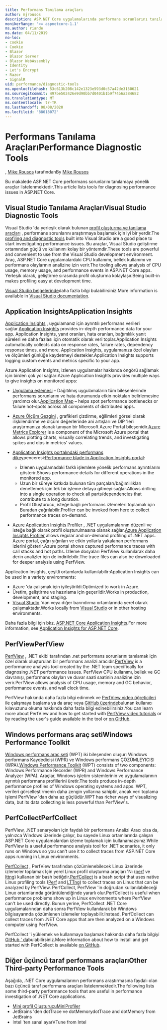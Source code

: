 ```yaml
---
title: Performans Tanılama araçları
author: mjrousos
description: ASP.NET Core uygulamalarında performans sorunlarını tanılamaya yönelik faydalı araçlar.
monikerRange: '>= aspnetcore-1.1'
ms.author: riande
ms.date: 04/11/2019
no-loc:
- cookie
- Cookie
- Blazor
- Blazor Server
- Blazor WebAssembly
- Identity
- Let's Encrypt
- Razor
- SignalR
uid: performance/diagnostic-tools
ms.openlocfilehash: 53c613b208c142e1323e593d0c57a42de3150621
ms.sourcegitcommit: 497be502426e9d90bb7d0401b1b9f74b6a384682
ms.translationtype: MT
ms.contentlocale: tr-TR
ms.lasthandoff: 08/08/2020
ms.locfileid: "88018072"
---
```

# <a name="performance-diagnostic-tools"></a><span data-ttu-id="22a5b-103">Performans Tanılama Araçları</span><span class="sxs-lookup"><span data-stu-id="22a5b-103">Performance Diagnostic Tools</span></span>

<span data-ttu-id="22a5b-104">, [Mike Rousos](https://github.com/mjrousos) tarafından</span><span class="sxs-lookup"><span data-stu-id="22a5b-104">By [Mike Rousos](https://github.com/mjrousos)</span></span>

<span data-ttu-id="22a5b-105">Bu makalede ASP.NET Core performans sorunlarını tanılamaya yönelik araçlar listelenmektedir.</span><span class="sxs-lookup"><span data-stu-id="22a5b-105">This article lists tools for diagnosing performance issues in ASP.NET Core.</span></span>

## <a name="visual-studio-diagnostic-tools"></a><span data-ttu-id="22a5b-106">Visual Studio Tanılama Araçları</span><span class="sxs-lookup"><span data-stu-id="22a5b-106">Visual Studio Diagnostic Tools</span></span>

<span data-ttu-id="22a5b-107">Visual Studio 'da yerleşik olarak bulunan [profil oluşturma ve tanılama araçları](/visualstudio/profiling) , performans sorunlarını araştırmaya başlamak için iyi bir yerdir.</span><span class="sxs-lookup"><span data-stu-id="22a5b-107">The [profiling and diagnostic tools](/visualstudio/profiling) built into Visual Studio are a good place to start investigating performance issues.</span></span> <span data-ttu-id="22a5b-108">Bu araçlar, Visual Studio geliştirme ortamından güçlü ve kullanımı kolay bir yöntemdir.</span><span class="sxs-lookup"><span data-stu-id="22a5b-108">These tools are powerful and convenient to use from the Visual Studio development environment.</span></span> <span data-ttu-id="22a5b-109">Araç, ASP.NET Core uygulamalardaki CPU kullanımı, bellek kullanımı ve performans olaylarının analizine izin verir.</span><span class="sxs-lookup"><span data-stu-id="22a5b-109">The tooling allows analysis of CPU usage, memory usage, and performance events in ASP.NET Core apps.</span></span> <span data-ttu-id="22a5b-110">Yerleşik olarak, geliştirme sırasında profil oluşturma kolaylaşır.</span><span class="sxs-lookup"><span data-stu-id="22a5b-110">Being built-in makes profiling easy at development time.</span></span>

<span data-ttu-id="22a5b-111">[Visual Studio belgelerinde](/visualstudio/profiling/profiling-overview)daha fazla bilgi bulabilirsiniz.</span><span class="sxs-lookup"><span data-stu-id="22a5b-111">More information is available in [Visual Studio documentation](/visualstudio/profiling/profiling-overview).</span></span>

## <a name="application-insights"></a><span data-ttu-id="22a5b-112">Application Insights</span><span class="sxs-lookup"><span data-stu-id="22a5b-112">Application Insights</span></span>

<span data-ttu-id="22a5b-113">[Application Insights](/azure/application-insights/app-insights-overview) , uygulamanız için ayrıntılı performans verileri sağlar.</span><span class="sxs-lookup"><span data-stu-id="22a5b-113">[Application Insights](/azure/application-insights/app-insights-overview) provides in-depth performance data for your app.</span></span> <span data-ttu-id="22a5b-114">Application Insights, yanıt oranları, hata oranları, bağımlılık yanıt süreleri ve daha fazlası için otomatik olarak veri toplar.</span><span class="sxs-lookup"><span data-stu-id="22a5b-114">Application Insights automatically collects data on response rates, failure rates, dependency response times, and more.</span></span> <span data-ttu-id="22a5b-115">Application Insights, uygulamanıza özel olayları ve ölçümleri günlüğe kaydetmeyi destekler.</span><span class="sxs-lookup"><span data-stu-id="22a5b-115">Application Insights supports logging custom events and metrics specific to your app.</span></span>

<span data-ttu-id="22a5b-116">Azure Application Insights, izlenen uygulamalar hakkında öngörü sağlamak için birden çok yol sağlar:</span><span class="sxs-lookup"><span data-stu-id="22a5b-116">Azure Application Insights provides multiple ways to give insights on monitored apps:</span></span>

- <span data-ttu-id="22a5b-117">[Uygulama eşlemesi](/azure/application-insights/app-insights-app-map) – Dağıtılmış uygulamaların tüm bileşenlerinde performans sorunlarını ve hata durumunda etkin noktaları belirlemesine yardımcı olur.</span><span class="sxs-lookup"><span data-stu-id="22a5b-117">[Application Map](/azure/application-insights/app-insights-app-map) – helps spot performance bottlenecks or failure hot-spots across all components of distributed apps.</span></span>
- <span data-ttu-id="22a5b-118">[Azure Ölçüm Gezgini](/azure/azure-monitor/platform/metrics-getting-started) , grafikleri çizdirme, eğilimleri görsel olarak ilişkilendirme ve ölçüm değerlerinde ani artışları ve DIP 'leri araştırmanıza olanak tanıyan bir Microsoft Azure Portal bileşenidir.</span><span class="sxs-lookup"><span data-stu-id="22a5b-118">[Azure Metrics Explorer](/azure/azure-monitor/platform/metrics-getting-started) is a component of the Microsoft Azure portal that allows plotting charts, visually correlating trends, and investigating spikes and dips in metrics' values.</span></span>
- <span data-ttu-id="22a5b-119">[Application Insights portalındaki performans dikey](/azure/application-insights/app-insights-tutorial-performance)penceresi:</span><span class="sxs-lookup"><span data-stu-id="22a5b-119">[Performance blade in Application Insights portal](/azure/application-insights/app-insights-tutorial-performance):</span></span>

  - <span data-ttu-id="22a5b-120">İzlenen uygulamadaki farklı işlemlere yönelik performans ayrıntılarını gösterir.</span><span class="sxs-lookup"><span data-stu-id="22a5b-120">Shows performance details for different operations in the monitored app.</span></span>
  - <span data-ttu-id="22a5b-121">Uzun bir süreye katkıda bulunan tüm parçaları/bağımlılıkları denetlemek için tek bir işleme detaya gitmeyi sağlar.</span><span class="sxs-lookup"><span data-stu-id="22a5b-121">Allows drilling into a single operation to check all parts/dependencies that contribute to a long duration.</span></span>
  - <span data-ttu-id="22a5b-122">Profil Oluşturucu, isteğe bağlı performans izlemeleri toplamak için Buradan çağrılabilir.</span><span class="sxs-lookup"><span data-stu-id="22a5b-122">Profiler can be invoked from here to collect performance traces on-demand.</span></span>

- <span data-ttu-id="22a5b-123">[Azure Application Insights Profiler](/azure/azure-monitor/app/profiler) , .NET uygulamalarının düzenli ve isteğe bağlı olarak profil oluşturulmasına olanak sağlar.</span><span class="sxs-lookup"><span data-stu-id="22a5b-123">[Azure Application Insights Profiler](/azure/azure-monitor/app/profiler) allows regular and on-demand profiling of .NET apps.</span></span>  <span data-ttu-id="22a5b-124">Azure portal, çağrı yığınları ve etkin yollarla yakalanan performans izlerini gösterir.</span><span class="sxs-lookup"><span data-stu-id="22a5b-124">Azure portal shows captured performance traces with call stacks and hot paths.</span></span> <span data-ttu-id="22a5b-125">İzleme dosyaları PerfView kullanılarak daha derin analizler için de indirilebilir.</span><span class="sxs-lookup"><span data-stu-id="22a5b-125">The trace files can also be downloaded for deeper analysis using PerfView.</span></span>

<span data-ttu-id="22a5b-126">Application Insights, çeşitli ortamlarda kullanılabilir:</span><span class="sxs-lookup"><span data-stu-id="22a5b-126">Application Insights can be used in a variety environments:</span></span>

- <span data-ttu-id="22a5b-127">Azure 'da çalışmak için iyileştirildi.</span><span class="sxs-lookup"><span data-stu-id="22a5b-127">Optimized to work in Azure.</span></span>
- <span data-ttu-id="22a5b-128">Üretim, geliştirme ve hazırlama için geçerlidir.</span><span class="sxs-lookup"><span data-stu-id="22a5b-128">Works in production, development, and staging.</span></span>
- <span data-ttu-id="22a5b-129">[Visual Studio](/azure/application-insights/app-insights-visual-studio) 'dan veya diğer barındırma ortamlarında yerel olarak çalışmaktadır.</span><span class="sxs-lookup"><span data-stu-id="22a5b-129">Works locally from [Visual Studio](/azure/application-insights/app-insights-visual-studio) or in other hosting environments.</span></span>

<span data-ttu-id="22a5b-130">Daha fazla bilgi için bkz. [ASP.NET Core Application Insights](/azure/application-insights/app-insights-asp-net-core).</span><span class="sxs-lookup"><span data-stu-id="22a5b-130">For more information, see [Application Insights for ASP.NET Core](/azure/application-insights/app-insights-asp-net-core).</span></span>

## <a name="perfview"></a><span data-ttu-id="22a5b-131">PerfView</span><span class="sxs-lookup"><span data-stu-id="22a5b-131">PerfView</span></span>

<span data-ttu-id="22a5b-132">[PerfView](https://github.com/Microsoft/perfview) , .NET ekibi tarafından .net performans sorunlarını tanılamak için özel olarak oluşturulan bir performans analizi aracıdır.</span><span class="sxs-lookup"><span data-stu-id="22a5b-132">[PerfView](https://github.com/Microsoft/perfview) is a performance analysis tool created by the .NET team specifically for diagnosing .NET performance issues.</span></span> <span data-ttu-id="22a5b-133">PerfView CPU kullanımı, bellek ve GC davranışı, performans olayları ve duvar saati saatinin analizine izin verir.</span><span class="sxs-lookup"><span data-stu-id="22a5b-133">PerfView allows analysis of CPU usage, memory and GC behavior, performance events, and wall clock time.</span></span>

<span data-ttu-id="22a5b-134">PerfView hakkında daha fazla bilgi edinmek ve [PerfView video öğreticileri](https://channel9.msdn.com/Series/PerfView-Tutorial) ile çalışmaya başlama ya da araç veya [GitHub üzerinde](https://github.com/Microsoft/perfview)bulunan kullanıcı kılavuzunu okuma hakkında daha fazla bilgi edinebilirsiniz.</span><span class="sxs-lookup"><span data-stu-id="22a5b-134">You can learn more about PerfView and how to get started with [PerfView video tutorials](https://channel9.msdn.com/Series/PerfView-Tutorial) or by reading the user's guide available in the tool or [on GitHub](https://github.com/Microsoft/perfview).</span></span>

## <a name="windows-performance-toolkit"></a><span data-ttu-id="22a5b-135">Windows performans araç seti</span><span class="sxs-lookup"><span data-stu-id="22a5b-135">Windows Performance Toolkit</span></span>

<span data-ttu-id="22a5b-136">[Windows performans araç seti](/windows-hardware/test/wpt/) (WPT) iki bileşenden oluşur: Windows performans Kaydedicisi (WPR) ve Windows performans ÇÖZÜMLEYICISI (WPA).</span><span class="sxs-lookup"><span data-stu-id="22a5b-136">[Windows Performance Toolkit](/windows-hardware/test/wpt/) (WPT) consists of two components: Windows Performance Recorder (WPR) and Windows Performance Analyzer (WPA).</span></span> <span data-ttu-id="22a5b-137">Araçlar, Windows işletim sistemlerinin ve uygulamalarının ayrıntılı performans profillerini üretir.</span><span class="sxs-lookup"><span data-stu-id="22a5b-137">The tools produce in-depth performance profiles of Windows operating systems and apps.</span></span> <span data-ttu-id="22a5b-138">WPT, verileri görselleştirmenin daha zengin yollarına sahiptir, ancak veri toplama işlemi PerfView 'dan daha az güçlüdür.</span><span class="sxs-lookup"><span data-stu-id="22a5b-138">WPT has richer ways of visualizing data, but its data collecting is less powerful than PerfView's.</span></span>

## <a name="perfcollect"></a><span data-ttu-id="22a5b-139">PerfCollect</span><span class="sxs-lookup"><span data-stu-id="22a5b-139">PerfCollect</span></span>

<span data-ttu-id="22a5b-140">PerfView, .NET senaryoları için faydalı bir performans Analizi Aracı olsa da, yalnızca Windows üzerinde çalışır, bu sayede Linux ortamlarında çalışan ASP.NET Core uygulamalardan izleme toplamak için kullanamazsınız.</span><span class="sxs-lookup"><span data-stu-id="22a5b-140">While PerfView is a useful performance analysis tool for .NET scenarios, it only runs on Windows so you can't use it to collect traces from ASP.NET Core apps running in Linux environments.</span></span>

<span data-ttu-id="22a5b-141">[PerfCollect](https://github.com/dotnet/coreclr/blob/master/Documentation/project-docs/linux-performance-tracing.md) , PerfView tarafından çözümlenebilecek Linux üzerinde izlemeler toplamak Için yerel Linux profil oluşturma araçları 'Nı ([perf](https://perf.wiki.kernel.org/index.php/Main_Page) ve [lttng](https://lttng.org/)) kullanan bir bash betiğdir.</span><span class="sxs-lookup"><span data-stu-id="22a5b-141">[PerfCollect](https://github.com/dotnet/coreclr/blob/master/Documentation/project-docs/linux-performance-tracing.md) is a bash script that uses native Linux profiling tools ([Perf](https://perf.wiki.kernel.org/index.php/Main_Page) and [LTTng](https://lttng.org/)) to collect traces on Linux that can be analyzed by PerfView.</span></span> <span data-ttu-id="22a5b-142">PerfCollect, PerfView 'in doğrudan kullanılabileceği Linux ortamlarında görüntülendiğinde yararlı olur.</span><span class="sxs-lookup"><span data-stu-id="22a5b-142">PerfCollect is useful when performance problems show up in Linux environments where PerfView can't be used directly.</span></span> <span data-ttu-id="22a5b-143">Bunun yerine, PerfCollect .NET Core uygulamalarından daha sonra PerfView kullanılarak bir Windows bilgisayarında çözümlenen izlemeler toplayabilir.</span><span class="sxs-lookup"><span data-stu-id="22a5b-143">Instead, PerfCollect can collect traces from .NET Core apps that are then analyzed on a Windows computer using PerfView.</span></span>

<span data-ttu-id="22a5b-144">PerfCollect 'i yüklemek ve kullanmaya başlamak hakkında daha fazla bilgiyi [GitHub ' da](https://github.com/dotnet/coreclr/blob/master/Documentation/project-docs/linux-performance-tracing.md)bulabilirsiniz.</span><span class="sxs-lookup"><span data-stu-id="22a5b-144">More information about how to install and get started with PerfCollect is available [on GitHub](https://github.com/dotnet/coreclr/blob/master/Documentation/project-docs/linux-performance-tracing.md).</span></span>

## <a name="other-third-party-performance-tools"></a><span data-ttu-id="22a5b-145">Diğer üçüncü taraf performans araçları</span><span class="sxs-lookup"><span data-stu-id="22a5b-145">Other Third-party Performance Tools</span></span>

<span data-ttu-id="22a5b-146">Aşağıda, .NET Core uygulamalarının performans araştırmasına faydalı olan bazı üçüncü taraf performans araçları listelenmektedir.</span><span class="sxs-lookup"><span data-stu-id="22a5b-146">The following lists some third-party performance tools that are useful in performance investigation of .NET Core applications.</span></span>

- [<span data-ttu-id="22a5b-147">Mini profil Oluşturucu</span><span class="sxs-lookup"><span data-stu-id="22a5b-147">MiniProfiler</span></span>](https://miniprofiler.com/)
- <span data-ttu-id="22a5b-148">JetBrains 'den dotTrace ve dotMemory</span><span class="sxs-lookup"><span data-stu-id="22a5b-148">dotTrace and dotMemory from JetBrains</span></span>
- <span data-ttu-id="22a5b-149">Intel 'ten sanal ayar</span><span class="sxs-lookup"><span data-stu-id="22a5b-149">VTune from Intel</span></span>
